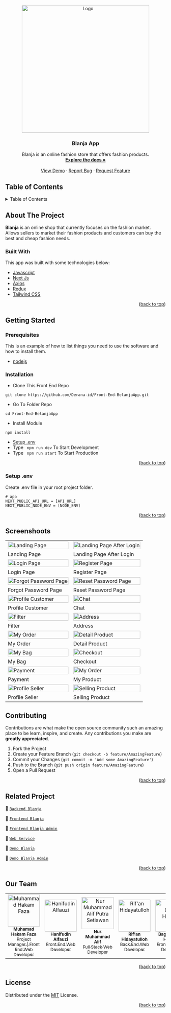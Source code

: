 <div id="top"></div>

<!-- PROJECT LOGO -->
<br />
<div align="center">
  <a href="https://github.com/Derana-id/Front-End-BelanjaApp">
    <img src="https://lh3.googleusercontent.com/d/13oL_tdqAFzcRVAPIk0lWpAuGZQ1Dmj4d" alt="Logo" width="400px">
  </a>

  <h3 align="center">Blanja App</h3>

  <p align="center">
    Blanja is an online fashion store that offers fashion products.
    <br />
    <a href="#table-of-contents"><strong>Explore the docs »</strong></a>
    <br />
    <br />
    <a href="https://bit.ly/blanja-app">View Demo</a>
    ·
    <a href="https://github.com/Derana-id/Front-End-BelanjaApp/issues">Report Bug</a>
    ·
    <a href="https://github.com/Derana-id/Front-End-BelanjaApp/issues">Request Feature</a>
  </p>
</div>

<!-- TABLE OF CONTENTS -->
 ## Table of Contents
 
<details>
  <summary>Table of Contents</summary>
  <ol>
    <li>
      <a href="#about-the-project">About The Project</a>
      <ul>
        <li><a href="#built-with">Built With</a></li>
      </ul>
    </li>
    <li>
      <a href="#getting-started">Getting Started</a>
      <ul>
        <li><a href="#prerequisites">Prerequisites</a></li>
        <li><a href="#installation">Installation</a></li>
        <li><a href="#setup-env-example">Setup .env example</a></li>
      </ul>
    </li>
    <li><a href="#screenshoots">Screenshots</a></li>
    <li><a href="#contributing">Contributing</a></li>
    <li><a href="#related-project">Related Project</a></li>
    <li><a href="#contributing">Contributing</a></li>
    <li><a href="#our-team">Our Team</a></li>
    <li><a href="#license">License</a></li>
  </ol>
</details>

<!-- ABOUT THE PROJECT -->
## About The Project
**Blanja** is an online shop that currently focuses on the fashion market. Allows sellers to market their fashion products and customers can buy the best and cheap fashion needs.

### Built With
This app was built with some technologies below:
* [Javascript](https://www.javascript.com/)
* [Next Js](https://vuejs.org/v2)
* [Axios](https://axios-http.com/)
* [Redux](https://redux.js.org/)
* [Tailwind CSS](https://tailwindcss.com/)

<p align="right">(<a href="#top">back to top</a>)</p>

<!-- GETTING STARTED -->
## Getting Started

### Prerequisites

This is an example of how to list things you need to use the software and how to install them.

* [nodejs](https://nodejs.org/en/download/)

### Installation

- Clone This Front End Repo
```
git clone https://github.com/Derana-id/Front-End-BelanjaApp.git
```
- Go To Folder Repo
```
cd Front-End-BelanjaApp
```
- Install Module
```
npm install
```
- <a href="#setup-env">Setup .env</a>
- Type ` npm run dev` To Start Development
- Type ` npm run start` To Start Production

<p align="right">(<a href="#top">back to top</a>)</p>

### Setup .env
Create .env file in your root project folder.
```
# app
NEXT_PUBLIC_API_URL = [API_URL]
NEXT_PUBLIC_NODE_ENV = [NODE_ENV]
```

<p align="right">(<a href="#top">back to top</a>)</p>

## Screenshoots
<p align="center" display=flex>
<table>

  <tr>
    <td><image src="https://lh3.googleusercontent.com/d/1CI-wY7qE9L1zCzBLohYNuNrPicCp1rwy" alt="Landing Page" width=100%></td>
    <td><image src="https://lh3.googleusercontent.com/d/1AtdoIlH-gikqsDwH5_6UcnqsTy0kRFzl" alt="Landing Page After Login" width=100%/></td>
  </tr>
   <tr>
    <td>Landing Page</td>
    <td>Landing Page After Login</td>
  </tr>
 
  <tr>
    <td><image src="https://lh3.googleusercontent.com/d/1P4MAl8NboEdElUCnOVFBclAAwnRn5aFb" alt="Login Page" width=100%></td>
    <td><image src="https://lh3.googleusercontent.com/d/15DfgzY7ZbpxcX6VEH3dODw0HnPIslZeC" alt="Register Page" width=100%/></td>
  </tr>
   <tr>
    <td>Login Page</td>
    <td>Register Page</td>
  </tr>
  
  <tr>
    <td><image src="https://lh3.googleusercontent.com/d/1Imra1tf_S4NkaJSaDSreIYjCNvQdKWtn" alt="Forgot Password Page" width=100%></td>
    <td><image src="https://lh3.googleusercontent.com/d/1Wof7LCRpXZyQka-3J__YST034NvV9vgX" alt="Reset Password Page" width=100%/></td>
  </tr>
   <tr>
    <td>Forgot Password Page</td>
    <td>Reset Password Page</td>
  </tr>
  
  <tr>
    <td><image src="https://i.postimg.cc/jjjG2d5v/Screenshot-2022-06-24-130829.png" alt="Profile Customer" width=100%></td>
    <td><image src="https://i.postimg.cc/LXDYTDRm/Screenshot-2022-06-24-130916.png" alt="Chat" width=100%/></td>
  </tr>
  <tr>
    <td>Profile Customer</td>
    <td>Chat</td>
  </tr>

  <tr>
    <td><image src="https://i.postimg.cc/N0wKvSjg/Screenshot-2022-06-24-131107.png" alt="Filter" width=100%></td>
    <td><image src="https://i.postimg.cc/xCfqcmmh/Screenshot-2022-06-24-131324.png" alt="Address" width=100%></td>
  </tr>
  <tr>
      <td>Filter</td>
      <td>Address</td>
  </tr>
  
  <tr>
    <td><image src="https://i.postimg.cc/59KPRfMC/Fire-Shot-Capture-056-Blanja-Profile-customer-blanja-shop-vercel-app.png" alt="My Order" width=100%></td>
    <td><image src="https://i.postimg.cc/wjM9dqtY/Fire-Shot-Capture-055-Blanja-Products-blanja-shop-vercel-app.png" alt="Detail Product" width=100%></td>
  </tr>
  <tr>
      <td>My Order</td>
      <td>Detail Product</td>
  </tr>
  
  <tr>
    <td><image src="https://i.postimg.cc/YCTBK1KQ/Fire-Shot-Capture-046-Blanja-My-Bag-localhost.png" alt="My Bag" width=100%></td>
    <td><image src="https://i.postimg.cc/SKvNNPy2/Screenshot-2022-06-22-182701.png" alt="Checkout" width=100%></td>
  </tr>
  <tr>
      <td>My Bag</td>
      <td>Checkout</td>
  </tr>
    <tr>
    <td><image src="https://i.postimg.cc/8z3Mxtq4/Screenshot-2022-06-22-182954.png" alt="Payment" width=100%></td>
    <td><image src="https://i.postimg.cc/wTS65KfX/Fire-Shot-Capture-041-Belanja-Profile-Seller-blanja-shop-vercel-app.png" alt="My Order" width=100%/></td>
  </tr>
   <tr>
    <td>Payment</td>
    <td>My Product</td>
  </tr>
   <tr>
    <td><image src="https://i.postimg.cc/GmS1ks66/Screenshot-2022-06-24-131940.png" alt="Profile Seller" width=100%></td>
    <td><image src="https://i.postimg.cc/xTT7t1GQ/Screenshot-2022-06-24-132032.png" alt="Selling Product" width=100%></td>
  </tr>
  <tr>
      <td>Profile Seller</td>
      <td>Selling Product</td>
  </tr>
  
</table>

## Contributing

Contributions are what make the open source community such an amazing place to be learn, inspire, and create. Any contributions you make are **greatly appreciated**.

1. Fork the Project
2. Create your Feature Branch (`git checkout -b feature/AmazingFeature`)
3. Commit your Changes (`git commit -m 'Add some AmazingFeature'`)
4. Push to the Branch (`git push origin feature/AmazingFeature`)
5. Open a Pull Request

<p align="right">(<a href="#top">back to top</a>)</p>

## Related Project
:rocket: [`Backend Blanja`](https://github.com/Derana-id/RESTFull_API_BlanjaApp)

:rocket: [`Frontend Blanja`](https://github.com/Derana-id/Front-End-BelanjaApp)

:rocket: [`Frontend Blanja Admin`](https://github.com/Derana-id/Front-End-Admin)

:rocket: [`Web Service`](https://blanja-app.herokuapp.com/)

:rocket: [`Demo Blanja`](https://bit.ly/blanja-app)

:rocket: [`Demo Blanja Admin`](https://blanja-admin.vercel.app/)

<p align="right">(<a href="#top">back to top</a>)</p>

## Our Team

<center>
  <table>
    <tr>
      <td align="center">
        <a href="https://github.com/hakamfaza">
          <img width="100" src="https://avatars.githubusercontent.com/u/75160713?v=4" alt="Muhammad Hakam Faza"><br/>
          <sub><b>Muhamad Hakam Faza</b></sub> <br/>
          <sub>Project Manager | Front End Web Developer</sub>
        </a>
      </td>
      <td align="center">
        <a href="https://github.com/hanifudin0597">
          <img width="100" src="https://avatars.githubusercontent.com/u/47863909?v=4" alt="Hanifudin Alfauzi"><br/>
          <sub><b>Hanifudin Alfauzi</b></sub> <br/>
          <sub>Front End Web Developer</sub>
        </a>
      </td>
      <td align="center">
        <a href="https://github.com/altrawan">
          <img width="100" src="https://avatars.githubusercontent.com/u/39686865?v=4" alt="Nur Muhammad Alif Putra Setiawan"><br/>
          <sub><b>Nur Muhammad Alif</b></sub> <br/>
          <sub>Full Stack Web Developer</sub>
        </a>
      </td>
      <td align="center">
        <a href="https://github.com/rifanhidayatulloh">
          <img width="100" src="https://avatars.githubusercontent.com/u/87940197?v=4" alt="Rif'an Hidayatulloh"><br/>
          <sub><b>Rif'an Hidayatulloh</b></sub> <br/>
          <sub>Back End Web Developer</sub>
        </a>
      </td>
      <td align="center">
        <a href="https://github.com/bagus25dzikri06">
          <img width="100" src="https://avatars.githubusercontent.com/u/18045292?v=4" alt="Bagus Dzikri Hidayat"><br/>
          <sub><b>Bagus Dzikri Hidayat</b></sub> <br/>
          <sub>Front End Web Developer</sub>
        </a>
      </td>
    </tr>
  </table>
</center>

<p align="right">(<a href="#top">back to top</a>)</p>

## License
Distributed under the [MIT](/LICENSE) License.

<p align="right">(<a href="#top">back to top</a>)</p>
